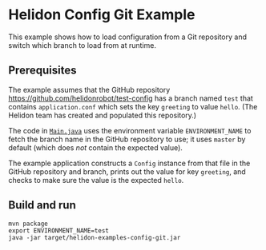 # Helidon Config Git Example

This example shows how to load configuration from a Git repository
and switch which branch to load from at runtime.

## Prerequisites

The example assumes that the GitHub repository <https://github.com/helidonrobot/test-config>
has a branch named `test` that contains `application.conf` which sets the key
`greeting` to value `hello`. (The Helidon team has created and populated this 
repository.)

The code in [`Main.java`](./src/main/java/io/helidon/config/examples/git/Main.java)
uses the environment variable `ENVIRONMENT_NAME` to fetch the branch name
in the GitHub repository to use; it uses `master` by default (which does _not_ 
contain the expected value).

The example application constructs a `Config` instance from that file in the 
GitHub repository and branch, prints out the value for key `greeting`, and 
checks to make sure the value is the expected `hello`.

## Build and run

```shell
mvn package
export ENVIRONMENT_NAME=test
java -jar target/helidon-examples-config-git.jar
```
